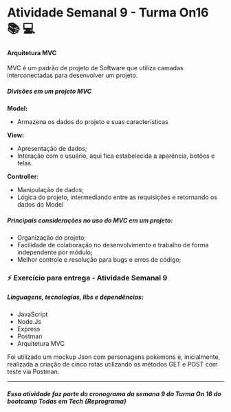 # Atividade Semanal 9 - Turma On16 📚 💻


#### Arquitetura MVC

MVC é um padrão de projeto de Software que utiliza camadas interconectadas para desenvolver um projeto. 

##### Divisões em um projeto MVC

**Model:** 
- Armazena os dados do projeto e suas caracteristicas

**View:** 

- Apresentação de dados;
- Interação com o usuário, aqui fica estabelecida a aparência, botões e telas.

**Controller:** 

- Manipulação de dados;
- Lógica do projeto, intermediando entre as requisições e retornando os dados do Model


##### Principais considerações no uso do MVC em um projeto: 
- Organização do projeto;
- Facilidade de colaboração no desenvolvimento e trabalho de forma independente por módulo;
- Melhor controle e resolução para bugs e erros de código;

### ⚡ Exercício para entrega - Atividade Semanal 9


##### Linguagens, tecnologias, libs e dependências: 
- JavaScript
- Node.Js
- Express
- Postman
- Arquitetura MVC


Foi utilizado um mockup Json com personagens pokemons e, inicialmente, realizada a criação de cinco rotas utilizando os métodos GET e POST com teste via Postman. 



___
##### Essa atividade faz parte do cronograma da semana 9 da Turma On 16 do bootcamp Todas em Tech {Reprograma}